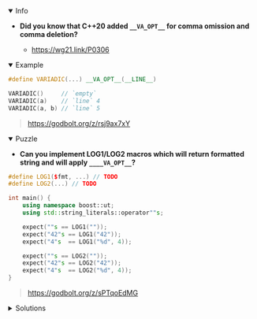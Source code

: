 <details open><summary>Info</summary><p>

* **Did you know that C++20 added `__VA_OPT__` for comma omission and comma deletion?**

  * https://wg21.link/P0306

</p></details><details open><summary>Example</summary><p>

```cpp
#define VARIADIC(...) __VA_OPT__(__LINE__)

VARIADIC()     // `empty`
VARIADIC(a)    // `line` 4
VARIADIC(a, b) // `line` 5
```

> https://godbolt.org/z/rsj9ax7xY

</p></details><details open><summary>Puzzle</summary><p>

* **Can you implement LOG1/LOG2 macros which will return formatted string and will apply `____VA_OPT__`?**

```cpp
#define LOG1($fmt, ...) // TODO
#define LOG2(...) // TODO

int main() {
    using namespace boost::ut;
    using std::string_literals::operator""s;

    expect(""s == LOG1(""));
    expect("42"s == LOG1("42"));
    expect("4"s  == LOG1("%d", 4));

    expect(""s == LOG2(""));
    expect("42"s == LOG2("42"));
    expect("4"s  == LOG2("%d", 4));
}
```

> https://godbolt.org/z/sPTqoEdMG

</p></details><details><summary>Solutions</summary><p>
